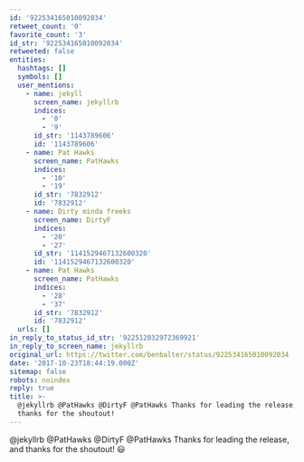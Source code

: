 ```yaml
---
id: '922534165010092034'
retweet_count: '0'
favorite_count: '3'
id_str: '922534165010092034'
retweeted: false
entities:
  hashtags: []
  symbols: []
  user_mentions:
    - name: jekyll
      screen_name: jekyllrb
      indices:
        - '0'
        - '9'
      id_str: '1143789606'
      id: '1143789606'
    - name: Pat Hawks
      screen_name: PatHawks
      indices:
        - '10'
        - '19'
      id_str: '7832912'
      id: '7832912'
    - name: Dirty minda freeks
      screen_name: DirtyF
      indices:
        - '20'
        - '27'
      id_str: '1141529467132600320'
      id: '1141529467132600320'
    - name: Pat Hawks
      screen_name: PatHawks
      indices:
        - '28'
        - '37'
      id_str: '7832912'
      id: '7832912'
  urls: []
in_reply_to_status_id_str: '922512032972369921'
in_reply_to_screen_name: jekyllrb
original_url: https://twitter.com/benbalter/status/922534165010092034
date: '2017-10-23T18:44:19.000Z'
sitemap: false
robots: noindex
reply: true
title: >-
  @jekyllrb @PatHawks @DirtyF @PatHawks Thanks for leading the release, and
  thanks for the shoutout! 
---
```


@jekyllrb @PatHawks @DirtyF @PatHawks Thanks for leading the release, and thanks for the shoutout! 😃